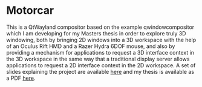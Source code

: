 Motorcar
=============================

This is a QtWayland compositor based on the example qwindowcompositor which I am developing for my Masters thesis in order to explore truly 3D windowing, both by bringing 2D windows into a 3D workspace with the help of an Oculus Rift HMD and a Razer Hydra 6DOF mouse, and also by providing a mechanism for applications to request a 3D interface context in the 3D workspace in the same way that a traditional display server allows applications to request a 2D interface context in the 2D workspace. A set of slides explaining the project are available [here](https://docs.google.com/presentation/d/1svgGMxxbfmcHy_KuS5Q9hah8PQOsXqvjBKOoMIzW24Y/edit?usp=sharing) and my thesis is available as a PDF [here](https://github.com/evil0sheep/MastersThesis/blob/master/thesis.pdf?raw=true).
